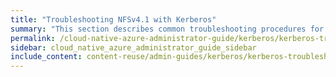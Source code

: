 ```yaml
---
title: "Troubleshooting NFSv4.1 with Kerberos"
summary: "This section describes common troubleshooting procedures for configuring NFSv4.1 to work with Kerberos."
permalink: /cloud-native-azure-administrator-guide/kerberos/kerberos-troubleshooting.html
sidebar: cloud_native_azure_administrator_guide_sidebar
include_content: content-reuse/admin-guides/kerberos/kerberos-troubleshooting.md
---
```


